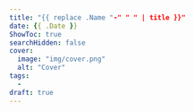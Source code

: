 ```yaml
---
title: "{{ replace .Name "-" " " | title }}"
date: {{ .Date }}
ShowToc: true
searchHidden: false
cover:
  image: "img/cover.png"
  alt: "Cover"
tags:
  - 
draft: true
---
```

